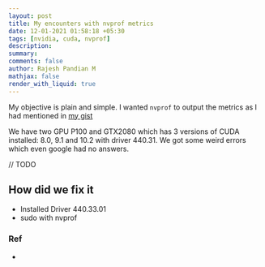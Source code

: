 ```yaml
---
layout: post
title: My encounters with nvprof metrics
date: 12-01-2021 01:58:18 +05:30
tags: [nvidia, cuda, nvprof]
description:
summary:
comments: false
author: Rajesh Pandian M
mathjax: false
render_with_liquid: true
---
```


My objective is plain and simple. I wanted `nvprof` to output
the metrics as I had mentioned in [my gist](https://gist.github.com/mrprajesh/352cbe661ee27a6b4627ae72d89479e6)

We have two GPU P100 and GTX2080 which has 3 versions of CUDA installed: 8.0, 9.1 and 10.2 with driver 440.31.
We got some weird errors which even google had no answers.


// TODO



## How did we fix it

- Installed Driver 440.33.01
- sudo with nvprof

### Ref
  -
